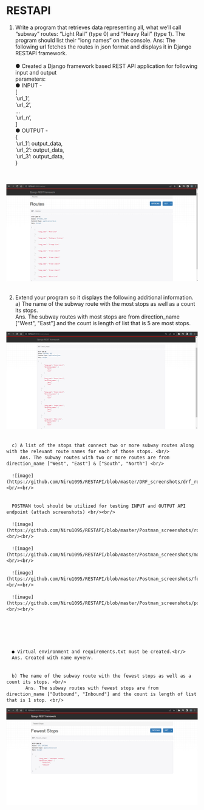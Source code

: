 # RESTAPI
1) Write a program that retrieves data representing all, what we’ll call “subway” routes:
“Light Rail” (type 0) and “Heavy Rail” (type 1). The program should list their “long names”
on the console.
Ans: The following url fetches the routes in json format and displays it in Django RESTAPI framework.<br/><br/>
      ● Created a Django framework based REST API application for following input and output <br/>
      parameters: <br/>
      ● INPUT - <JSON structure> <br/>
      [ <br/>
      ‘url_1’, <br/>
      ‘url_2’, <br/>
      … <br/>
      ‘url_n’, <br/>
      ] <br/>
      ● OUTPUT - <JSON structure> <br/>
      { <br/>
      ‘url_1’: output_data, <br/>
      ‘url_2’: output_data, <br/>
      ‘url_3’: output_data, <br/>
      } <br/>

<br/><br/> 
![image](https://github.com/Niru1095/RESTAPI/blob/master/DRF_screenshots/drfroutes.png) <br/><br/>
  
  2) Extend your program so it displays the following additional information. <br/>
      a) The name of the subway route with the most stops as well as a count its stops. <br/>
          Ans. The subway routes with most stops are from direction_name ["West", "East"] and the count is length of list that is 5 are most stops. <br/>
      
  ![image](https://github.com/Niru1095/RESTAPI/blob/master/DRF_screenshots/drf_most_stops.png) <br/><br/>
      
      c) A list of the stops that connect two or more subway routes along with the relevant route names for each of those stops. <br/>
         Ans. The subway routes with two or more routes are from direction_name ["West", "East"] & ["South", "North"] <br/>
      
      ![image](https://github.com/Niru1095/RESTAPI/blob/master/DRF_screenshots/drf_routes_2_more.png) <br/><br/>
       
      
      POSTMAN tool should be utilized for testing INPUT and OUTPUT API endpoint (attach screenshots) <br/><br/>
      
      ![image](https://github.com/Niru1095/RESTAPI/blob/master/Postman_screenshots/routes.png) <br/><br/>
      
      ![image](https://github.com/Niru1095/RESTAPI/blob/master/Postman_screenshots/most_stops.png) <br/><br/>
      
      ![image](https://github.com/Niru1095/RESTAPI/blob/master/Postman_screenshots/fewest_stops.png) <br/><br/>
      
      ![image](https://github.com/Niru1095/RESTAPI/blob/master/Postman_screenshots/postman_2_more_routes.png) <br/><br/>
      
  
    
      
     
      
      ● Virtual environment and requirements.txt must be created.<br/>
      Ans. Created with name myvenv.

  
      b) The name of the subway route with the fewest stops as well as a count its stops. <br/>
           Ans. The subway routes with fewest stops are from direction_name ["Outbound", "Inbound"] and the count is length of list that is 1 stop. <br/>
  
  ![image](https://github.com/Niru1095/RESTAPI/blob/master/DRF_screenshots/drf_fewest_stops.png) <br/><br/>
      
               
      
      

  
  
  
  
  
  
